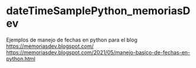 # dateTimeSamplePython_memoriasDev
Ejemplos de manejo de fechas en python para el blog https://memoriasdev.blogspot.com/ https://memoriasdev.blogspot.com/2021/05/manejo-basico-de-fechas-en-python.html

